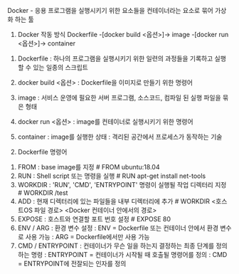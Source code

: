 Docker - 응용 프로그램을 실행시키기 위한 요소들을 컨테이너라는 요소로 묶어 가상화 하는 툴


1. Docker 작동 방식
  Dockerfile -[docker build <옵션>]-> image -[docker run <옵션>]-> container
  
  1) Dockerfile
    : 하나의 프로그램을 실행시키기 위한 일련의 과정들을 기록하고 실행 할 수 있는 일종의 스크립트
    
  2) docker build <옵션>
    : Dockerfile을 이미지로 만들기 위한 명령어
   
  3) image
    : 서비스 운영에 필요한 서버 프로그램, 소스코드, 컴파일 된 실행 파일을 묶은 형태
  
  4) docker run <옵션>
    : image를 컨테이너로 실행시키기 위한 명령어
    
  5) container
    : image를 실행한 상태
    : 격리된 공간에서 프로세스가 동작하는 기술
    
2. Dockerfile 명령어
  1) FROM : base image를 지정
    # FROM ubuntu:18.04
  2) RUN : Shell script 또는 명령을 실행
    # RUN apt-get install net-tools
  3) WORKDIR : 'RUN', 'CMD', 'ENTRYPOINT' 명령이 실행될 작업 디렉터리 지정
    # WORKDIR /test
  4) ADD : 현재 디렉터리에 있는 파일들을 내부 디렉터리에 추가
    # WORKDIR <호스트OS 파일 경로> <Docker 컨테이너 안에서의 경로>
  5) EXPOSE : 호스트와 연결할 포트 번호 설정
    # EXPOSE 80
  6) ENV / ARG : 환경 변수 설정
    : ENV = Dockerfile 또는 컨테이너 안에서 환경 변수로 사용 가능
    : ARG = Dockerfile에서만 사용 가능
  7) CMD / ENTRYPOINT : 컨테이너가 무슨 일을 하는지 결정하는 최종 단계를 정의하는 명령
    : ENTRYPOINT = 컨테이너가 시작될 때 호출될 명령어를 정의
    : CMD = ENTRYPOINT에 전잘되는 인자를 정의
